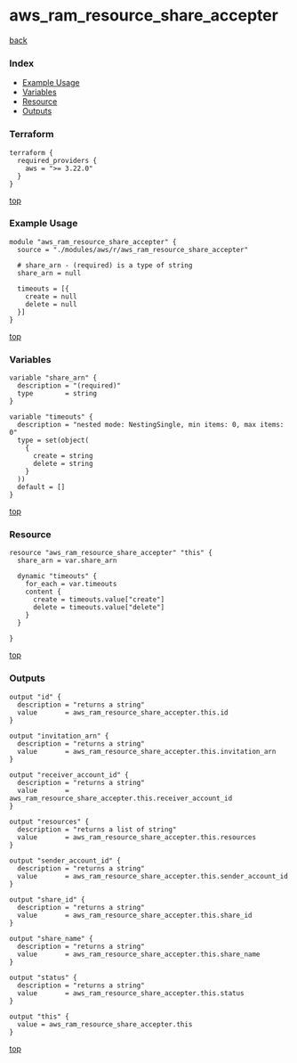 # aws_ram_resource_share_accepter
[back](../aws.md)
### Index
- [Example Usage](#example-usage)
- [Variables](#variables)
- [Resource](#resource)
- [Outputs](#outputs)
### Terraform
```hcl
terraform {
  required_providers {
    aws = ">= 3.22.0"
  }
}
```
[top](#index)
### Example Usage
```hcl
module "aws_ram_resource_share_accepter" {
  source = "./modules/aws/r/aws_ram_resource_share_accepter"

  # share_arn - (required) is a type of string
  share_arn = null

  timeouts = [{
    create = null
    delete = null
  }]
}
```
[top](#index)
### Variables
```hcl
variable "share_arn" {
  description = "(required)"
  type        = string
}

variable "timeouts" {
  description = "nested mode: NestingSingle, min items: 0, max items: 0"
  type = set(object(
    {
      create = string
      delete = string
    }
  ))
  default = []
}
```
[top](#index)

### Resource
```hcl
resource "aws_ram_resource_share_accepter" "this" {
  share_arn = var.share_arn

  dynamic "timeouts" {
    for_each = var.timeouts
    content {
      create = timeouts.value["create"]
      delete = timeouts.value["delete"]
    }
  }

}
```
[top](#index)
### Outputs
```hcl
output "id" {
  description = "returns a string"
  value       = aws_ram_resource_share_accepter.this.id
}

output "invitation_arn" {
  description = "returns a string"
  value       = aws_ram_resource_share_accepter.this.invitation_arn
}

output "receiver_account_id" {
  description = "returns a string"
  value       = aws_ram_resource_share_accepter.this.receiver_account_id
}

output "resources" {
  description = "returns a list of string"
  value       = aws_ram_resource_share_accepter.this.resources
}

output "sender_account_id" {
  description = "returns a string"
  value       = aws_ram_resource_share_accepter.this.sender_account_id
}

output "share_id" {
  description = "returns a string"
  value       = aws_ram_resource_share_accepter.this.share_id
}

output "share_name" {
  description = "returns a string"
  value       = aws_ram_resource_share_accepter.this.share_name
}

output "status" {
  description = "returns a string"
  value       = aws_ram_resource_share_accepter.this.status
}

output "this" {
  value = aws_ram_resource_share_accepter.this
}
```
[top](#index)
